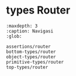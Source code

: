 # types Router
```{toctree}
:maxdepth: 3
:caption: Navigasi
:glob:

assertions/router
bottom-types/router
object-types/router
primitive-types/router
top-types/router
```
